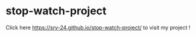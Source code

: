 # stop-watch-project
Click here  https://srv-24.github.io/stop-watch-project/ to visit my project !
